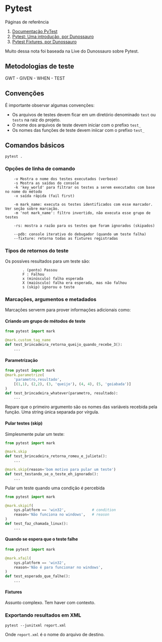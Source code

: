 # Pytest

Páginas de referência

1. [Documentação PyTest](https://docs.pytest.org/)
2. [Pytest: Uma introdução, por Dunossauro](https://www.youtube.com/watch?v=MjQCvJmc31A)
3. [Pytest Fixtures, por Dunossauro](https://www.youtube.com/watch?v=sidi9Z_IkLU)

Muito dessa nota foi baseada na Live do Dunossauro sobre Pytest.

## Metodologias de teste

GWT
    - GIVEN
    - WHEN
    - TEST

## Convenções

É importante observar algumas convenções:

- Os arquivos de testes devem ficar em um diretório denominado ```test``` ou ```tests``` na raiz do projeto.
- O nome dos arquivos de teste devem iniciar com o prefixo ```test_```
- Os nomes das funções de teste devem iniicar com o prefixo ```test_```

## Comandos básicos

```shell
pytest .
```

### Opções de linha de comando

```shell
    -v Mostra o nome dos testes executados (verbose)
    -s Mostra as saídas do console
    -k 'key_world' para filtrar os testes a serem executados com base no nome do método
    -x saída rápida (fail first)

    -m mark_name: executa os testes identificados com esse marcador. Ver seção sobre marcação.
    -m 'not mark_name': filtro invertido, não executa esse grupo de testes

    -rs: mostra a razão para os testes que foram ignorados (skipados)

    --pdb: console iterativo do debugador (quando um teste falha)
    --fixture: retorna todas as fixtures registradas
```

### Tipos de retornos do teste

Os possíves resultados para um teste são:

```shell
        . (ponto) Passou
        F : Falhou
        x (minúsculo) falha esperada
        X (maiúsculo) falha era esperada, mas não falhou
        s (skip) ignorou o teste
```

### Marcações, argumentos e metadados

Marcações serverm para prover informações adicionais como:

#### Criando um grupo de métodos de teste

```python
from pytest import mark

@mark.custom_tag_name
def test_brincadeira_retorna_queijo_quando_recebe_3():
    ...
```

#### Parametrização

```python
from pytest import mark
@mark.parametrize(
    'parametro,resultado',
    [(1,1), (2,2), (3, 'queijo'), (4, 4), (5, 'goiabada')]
)
def test_brincadeira_whatever(parametro, resultado):
    ...
```

Repare que o primeiro argumento são os nomes das variáveis recebida pela função. Uma string única separada por vírgula.

#### Pular testes (skip)

Simplesmente pular um teste:

```python
from pytest import mark

@mark.skip
def test_brincadeira_retorna_romeu_e_julieta():
    ...

@mark.skip(reason='bom motivo para pular um teste')
def test_testando_se_o_teste_eh_ignorado():
    ...
```

Pular um teste quando uma condição é percebida

```python
from pytest import mark

@mark.skipif(
    sys.platform == 'win32',            # condition
    reason='Não funciona no windows',   # reason
)
def test_faz_chamada_linux():
    ...
```

#### Quando se espera que o teste falhe

```python
from pytest import mark

@mark.xfail(
    sys.platform == 'win32',
    reason='Não é para funcionar no windows',
)
def test_esperado_que_falhe():
    ...
```

#### Fixtures

Assunto complexo. Tem haver com contexto.

### Exportando resultados em XML

```shell
pytest --junitxml report.xml
```

Onde ```report.xml``` é o nome do arquivo de destino.
